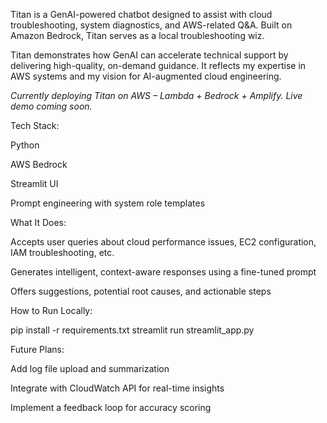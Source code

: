 Titan is a GenAI-powered chatbot designed to assist with cloud troubleshooting, system diagnostics, and AWS-related Q&A. Built on Amazon Bedrock, Titan serves as a local troubleshooting wiz.

Titan demonstrates how GenAI can accelerate technical support by delivering high-quality, on-demand guidance. It reflects my expertise in AWS systems and my vision for AI-augmented cloud engineering.

*Currently deploying Titan on AWS – Lambda + Bedrock + Amplify. Live demo coming soon.*

Tech Stack:

Python

AWS Bedrock

Streamlit UI

Prompt engineering with system role templates

What It Does:

Accepts user queries about cloud performance issues, EC2 configuration, IAM troubleshooting, etc.

Generates intelligent, context-aware responses using a fine-tuned prompt

Offers suggestions, potential root causes, and actionable steps

How to Run Locally:

pip install -r requirements.txt
streamlit run streamlit_app.py

Future Plans:

Add log file upload and summarization

Integrate with CloudWatch API for real-time insights

Implement a feedback loop for accuracy scoring
